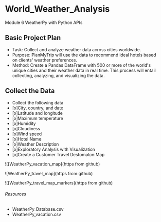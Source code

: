 # World_Weather_Analysis

Module 6 WeatherPy with Python APIs

## Basic Project Plan
- Task: Collect and analyze weather data across cities worldwide.
- Purpose: PlanMyTrip will use the data to recommend ideal hotels based on clients' weather preferences.
- Method: Create a Pandas DataFrame with 500 or more of the world's unique cities and their weather data in real time. This process will entail collecting, analyzing, and visualizing the data.
## Collect the Data
- Collect the following data
- [x]City, country, and date
- [x]Latitude and longitude
- [x]Maximum temperature
- [x]Humidity
- [x]Cloudiness
- [x]Wind speed
- [x]Hotel Name
- [x]Weather Description
- [x]Exploratory Analysis with Visualization
- [x]Create a Customer Travel Destomaton Map

![[WeatherPy_vacation_map](https from github)

![WeatherPy_travel_map](https from github)

![[WeatherPy_travel_map_markers](https from github)

###### Resources
- WeatherPy_Database.csv
- WeatherPy_vacation.csv

